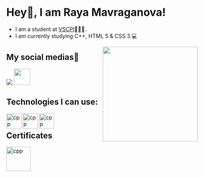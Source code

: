 # Hey👋, I am Raya Mavraganova!
- I am a student at [VSCPI](https://www.codingburgas.bg/)👨🏻‍💻. 
- I am currently studying C++, HTML 5 & CSS 3.💻

<img align="right" height="250" alt="" src="https://media.giphy.com/media/fwbZnTftCXVocKzfxR/giphy.gif" />

## My social medias📸

 <a href = "https://www.instagram.com/rayaaa.zm/"><img src="https://img.icons8.com/fluent/48/000000/instagram-new.png"/></a>
 <a href = "https://eur.delve.office.com/?u=17ff0aab-3a0f-4c16-b668-c41adc2941b1&v=work"><img src = "https://o.remove.bg/downloads/ca61bc0e-e6fc-44ea-a8c2-3a5ab4ce96a8/office-removebg-preview.png" height = "43"/></a>

## Technologies I can use:
 
<img align="left" height="40" src="https://upload.wikimedia.org/wikipedia/commons/1/18/ISO_C%2B%2B_Logo.svg" alt="cpp">
<img align="left" height="40" src="https://upload.wikimedia.org/wikipedia/commons/thumb/6/61/HTML5_logo_and_wordmark.svg/1200px-HTML5_logo_and_wordmark.svg.png" alt="cpp">
<img align="left" height="40" src="https://upload.wikimedia.org/wikipedia/commons/d/d5/CSS3_logo_and_wordmark.svg" alt="cpp">
<br>

## Certificates

<img height="64" src="https://images.credly.com/size/680x680/images/fd092703-61db-4e9f-9c7c-2211d44ca87d/MOS_Word.png" alt="cpp">
